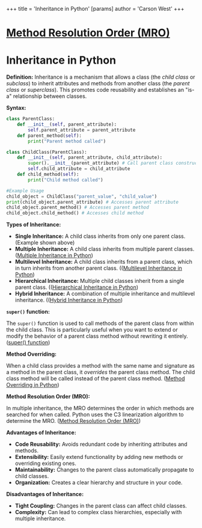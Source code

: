 +++
 title = 'Inheritance in Python'
[params]
	author = 'Carson West'
+++
# [Method Resolution Order (MRO)](./../method-resolution-order-(mro)/)
# Inheritance in Python

**Definition:** Inheritance is a mechanism that allows a class (the *child class* or *subclass*) to inherit attributes and methods from another class (the *parent class* or *superclass*).  This promotes code reusability and establishes an "is-a" relationship between classes.

**Syntax:**

```python
class ParentClass:
    def __init__(self, parent_attribute):
        self.parent_attribute = parent_attribute
    def parent_method(self):
        print("Parent method called")

class ChildClass(ParentClass):
    def __init__(self, parent_attribute, child_attribute):
        super().__init__(parent_attribute) # Call parent class constructor
        self.child_attribute = child_attribute
    def child_method(self):
        print("Child method called")

#Example Usage
child_object = ChildClass("parent_value", "child_value")
print(child_object.parent_attribute) # Accesses parent attribute
child_object.parent_method() # Accesses parent method
child_object.child_method() # Accesses child method

```

**Types of Inheritance:**

* **Single Inheritance:** A child class inherits from only one parent class.  (Example shown above)
* **Multiple Inheritance:** A child class inherits from multiple parent classes.  ([Multiple Inheritance in Python](./../multiple-inheritance-in-python/))
* **Multilevel Inheritance:**  A child class inherits from a parent class, which in turn inherits from another parent class. (([Multilevel Inheritance in Python](./../multilevel-inheritance-in-python/))
* **Hierarchical Inheritance:** Multiple child classes inherit from a single parent class. (([Hierarchical Inheritance in Python](./../hierarchical-inheritance-in-python/))
* **Hybrid Inheritance:** A combination of multiple inheritance and multilevel inheritance. (([Hybrid Inheritance in Python](./../hybrid-inheritance-in-python/))


**`super()` function:**

The `super()` function is used to call methods of the parent class from within the child class.  This is particularly useful when you want to extend or modify the behavior of a parent class method without rewriting it entirely.  ([super() function](./../super()-function/))


**Method Overriding:**

When a child class provides a method with the same name and signature as a method in the parent class, it *overrides* the parent class method.  The child class method will be called instead of the parent class method. ([Method Overriding in Python](./../method-overriding-in-python/))


**Method Resolution Order (MRO):**

In multiple inheritance, the MRO determines the order in which methods are searched for when called. Python uses the C3 linearization algorithm to determine the MRO.  ([Method Resolution Order (MRO)](./../method-resolution-order-(mro)/))



**Advantages of Inheritance:**

* **Code Reusability:** Avoids redundant code by inheriting attributes and methods.
* **Extensibility:** Easily extend functionality by adding new methods or overriding existing ones.
* **Maintainability:** Changes to the parent class automatically propagate to child classes.
* **Organization:** Creates a clear hierarchy and structure in your code.


**Disadvantages of Inheritance:**

* **Tight Coupling:** Changes in the parent class can affect child classes.
* **Complexity:** Can lead to complex class hierarchies, especially with multiple inheritance.

